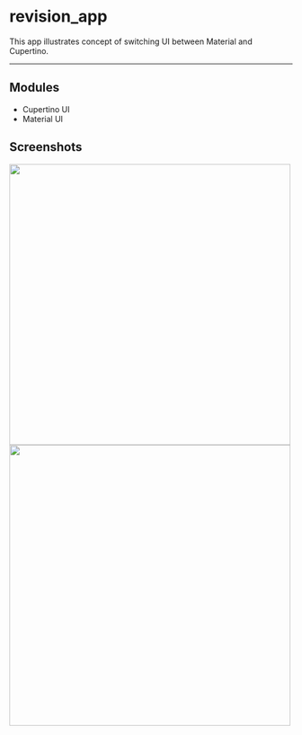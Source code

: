 # revision_app

This app illustrates concept of switching UI between Material and Cupertino. 

---

## Modules

- Cupertino UI
- Material UI


## Screenshots

<img src="https://user-images.githubusercontent.com/29592628/213098688-a2b8e617-e80d-455e-b7a7-17b0e47840bd.png" height="500px" />

<img src="https://user-images.githubusercontent.com/29592628/213099460-eec3a22d-6d14-4869-b0fc-f056e094295c.png" height="500px" />
